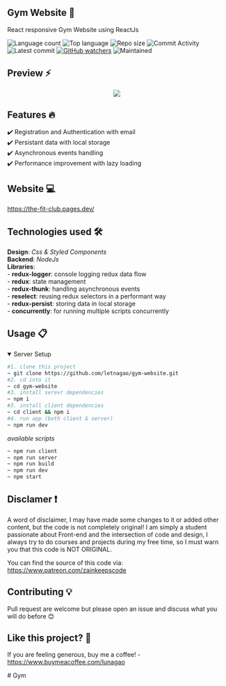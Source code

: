 ## Gym Website 🎯

React responsive Gym Website using ReactJs 

![Language count](https://img.shields.io/github/languages/count/letnagao/gym-website?color=green)
![Top language](https://img.shields.io/github/languages/top/letnagao/gym-website?color=ff69b4)
![Repo size](https://img.shields.io/github/repo-size/letnagao/gym-website?color=yellow)
![Commit Activity](https://img.shields.io/github/commit-activity/y/letnagao/gym-website?color=blue)
![Latest commit](https://img.shields.io/github/last-commit/letnagao/gym-website?color=red)
[![GitHub watchers](https://img.shields.io/github/watchers/letnagao/gym-website?logo=GitHub)](https://github.com/letnagao/gym-website/watchers)
![Maintained](https://img.shields.io/maintenance/yes/9999)

</ul><h2> Preview ⚡️</h2>
<p align="center">
  <img src="https://user-images.githubusercontent.com/99754900/178131437-4b89e398-f451-46b5-b40e-a5fa2275166c.jpg" />
</p>

## Features 🔥
✔️ Registration and Authentication with email <br />
✔️ Persistant data with local storage <br />
✔️ Asynchronous events handling <br />
✔️ Performance improvement with lazy loading <br />

## Website 💻
https://the-fit-club.pages.dev/

## Technologies used 🛠️
**Design**: *Css & Styled Components*<br />
**Backend**: *NodeJs* <br />
**Libraries**: <br />
    - **redux-logger**: console logging redux data flow <br />
    - **redux**: state management <br />
    - **redux-thunk**: handling asynchronous events <br />
    - **reselect**: reusing redux selectors in a performant way <br />
    - **redux-persist**: storing data in local storage <br />
    - **concurrently**: for running multiple scripts concurrently <br />

## Usage 📋
<details open>
<summary>Server Setup</summary>

```bash
#1. clone this project
~ git clone https://github.com/letnagao/gym-website.git
#2. cd into it
~ cd gym-website
#3. install serevr dependencies
~ npm i
#3. install client dependencies
~ cd client && npm i
#4. run app (both client & server)
~ npm run dev
```
*available scripts*
```bash
~ npm run client
~ npm run server
~ npm run build
~ npm run dev
~ npm start
```

</details>

## Disclamer ❗️
A word of disclaimer, I may have made some changes to it or added other content, but the code is not completely original!
I am simply a student passionate about Front-end and the intersection of code and design, I always try to do courses and projects during my free time, so I must warn you that this code is NOT ORIGINAL.

You can find the source of this code via: https://www.patreon.com/zainkeepscode

## Contributing 💡
Pull request are welcome but please open an issue and discuss what you will do before 😊

## Like this project? 💖

If you are feeling generous, buy me a coffee! - https://www.buymeacoffee.com/lunagao

#   G y m  
 